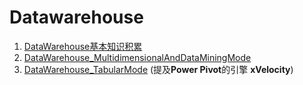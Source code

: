# Datawarehouse

1. [DataWarehouse基本知识积累](DataWarehouse基本知识积累.md)
2. [DataWarehouse_MultidimensionalAndDataMiningMode](DataWarehouse_MultidimensionalAndDataMiningMode.md)
3. [DataWarehouse_TabularMode](DataWarehouse_TabularMode.md)  (提及**Power Pivot**的引擎 **xVelocity**)